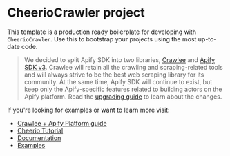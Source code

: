 # CheerioCrawler project

This template is a production ready boilerplate for developing with `CheerioCrawler`. Use this to bootstrap your projects using the most up-to-date code.

> We decided to split Apify SDK into two libraries, [Crawlee](https://crawlee.dev) and [Apify SDK v3](https://docs.apify.com/sdk/js). Crawlee will retain all the crawling and scraping-related tools and will always strive to be the best web scraping library for its community. At the same time, Apify SDK will continue to exist, but keep only the Apify-specific features related to building actors on the Apify platform. Read the [upgrading guide](https://docs.apify.com/sdk/js/docs/upgrading/upgrading-to-v3) to learn about the changes.

If you're looking for examples or want to learn more visit:

- [Crawlee + Apify Platform guide](https://crawlee.dev/docs/guides/apify-platform)
- [Cheerio Tutorial](https://crawlee.dev/docs/guides/cheerio-crawler-guide)
- [Documentation](https://crawlee.dev/api/cheerio-crawler/class/CheerioCrawler)
- [Examples](https://crawlee.dev/docs/examples/cheerio-crawler)
